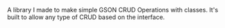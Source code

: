 A library I made to make simple GSON CRUD Operations with classes. It's built to allow any type of CRUD based on the interface. 

